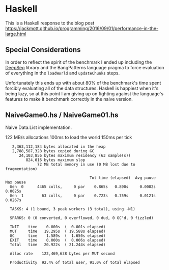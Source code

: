 # Haskell

This is a Haskell response to the blog post https://jackmott.github.io/programming/2016/09/01/performance-in-the-large.html

## Special Considerations

In order to reflect the spirit of the benchmark I ended up including the [DeepSeq](https://hackage.haskell.org/package/deepseq) library and the BangPatterns language pragma to force evaluation of everything in the `loadWorld` and `updateChunks` steps.

Unfortunately this ends up with about 80% of the benchmark's time spent forcibly evaluating all of the data structures. Haskell is happiest when it's being lazy, so at this point I am giving up on fighting against the language's features to make it benchmark correctly in the naive version.

## NaiveGame0.hs / NaiveGame01.hs

Naive Data.List implementation.

122 MB/s allocations
100ms to load the world
150ms per tick

```
   2,363,112,184 bytes allocated in the heap
   2,788,587,328 bytes copied during GC
      24,103,856 bytes maximum residency (63 sample(s))
         824,016 bytes maximum slop
              72 MB total memory in use (0 MB lost due to fragmentation)

                                     Tot time (elapsed)  Avg pause  Max pause
  Gen  0      4465 colls,     0 par    0.865s   0.890s     0.0002s    0.0025s
  Gen  1        63 colls,     0 par    0.723s   0.759s     0.0121s    0.0267s

  TASKS: 4 (1 bound, 3 peak workers (3 total), using -N1)

  SPARKS: 0 (0 converted, 0 overflowed, 0 dud, 0 GC'd, 0 fizzled)

  INIT    time    0.000s  (  0.001s elapsed)
  MUT     time   19.295s  ( 19.588s elapsed)
  GC      time    1.589s  (  1.650s elapsed)
  EXIT    time    0.000s  (  0.006s elapsed)
  Total   time   20.922s  ( 21.244s elapsed)

  Alloc rate    122,469,638 bytes per MUT second

  Productivity  92.4% of total user, 91.0% of total elapsed
```
